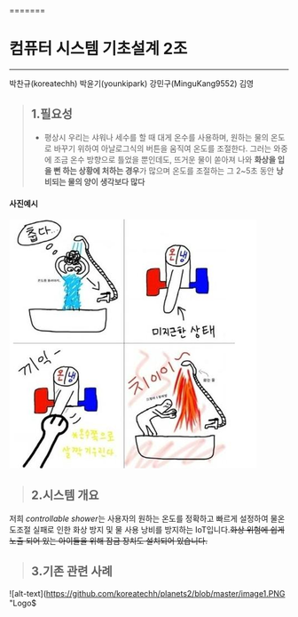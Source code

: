 
=======
# **컴퓨터 시스템 기초설계 2조**
---
 박찬규(koreatechh)
 박윤기(younkipark)
 강민구(MinguKang9552)
 김영

>## **1.필요성**
>- 평상시 우리는 샤워나 세수를 할 때 대게 온수를 사용하며, 원하는 물의 온도로 바꾸기
위하여 아날로그식의 버튼을 움직여 온도를 조절한다. 그러는 와중에 조금 온수 
방향으로 틀었을 뿐인데도, 뜨거운 물이 쏟아져 나와 **화상을 입을 뻔 하는 상황에
처하는 경우**가 많으며 온도를 조절하는 그 2~5초 동안 **낭비되는 물의 양이 생각보다
많다**

#### 사진예시
![alt-text](https://github.com/koreatechh/planets2/blob/master/shower.jpg "Logo Title Text 1")





>## **2.시스템 개요**
저희 *controllable shower*는 사용자의 원하는 온도를 정확하고 빠르게 설정하여 
물온도조절 실패로 인한 화상 방지 및 물 사용 낭비를 방지하는 IoT입니다.~~화상
위험에 쉽게 노출 되어 있는 아이들을 위해 잠금 장치도 설치되어 있습니다.~~







>## **3.기존 관련 사례**

![alt-text](https://github.com/koreatechh/planets2/blob/master/image1.PNG "Logo$



